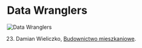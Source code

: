 # Data Wranglers

![Data Wranglers](https://raw.github.com/nosql/data-refine/master/images/data-wrangler.jpg)

23. Damian Wieliczko, [Budownictwo mieszkaniowe](/docs/wielik17.md).
